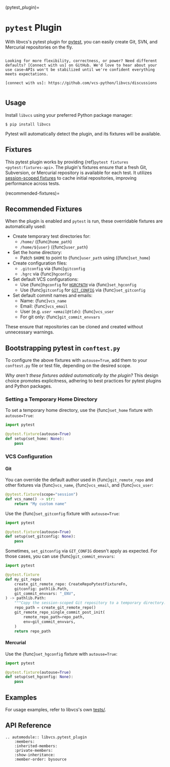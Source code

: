 (pytest_plugin)=

# `pytest` Plugin

With libvcs's pytest plugin for [pytest], you can easily create Git, SVN, and Mercurial repositories on the fly.

```{seealso} Are you using libvcs?

Looking for more flexibility, correctness, or power? Need different defaults? [Connect with us] on GitHub. We'd love to hear about your use case—APIs won't be stabilized until we're confident everything meets expectations.

[connect with us]: https://github.com/vcs-python/libvcs/discussions
```

```{module} libvcs.pytest_plugin

```

[pytest]: https://docs.pytest.org/

## Usage

Install `libvcs` using your preferred Python package manager:

```console
$ pip install libvcs
```

Pytest will automatically detect the plugin, and its fixtures will be available.

## Fixtures

This pytest plugin works by providing {ref}`pytest fixtures <pytest:fixtures-api>`. The plugin's fixtures ensure that a fresh Git, Subversion, or Mercurial repository is available for each test. It utilizes [session-scoped fixtures] to cache initial repositories, improving performance across tests.

[session-scoped fixtures]: https://docs.pytest.org/en/8.3.x/how-to/fixtures.html#fixture-scopes

(recommended-fixtures)=

## Recommended Fixtures

When the plugin is enabled and `pytest` is run, these overridable fixtures are automatically used:

- Create temporary test directories for:
  - `/home/` ({func}`home_path`)
  - `/home/${user}` ({func}`user_path`)
- Set the home directory:
  - Patch `$HOME` to point to {func}`user_path` using ({func}`set_home`)
- Create configuration files:
  - `.gitconfig` via {func}`gitconfig`
  - `.hgrc` via {func}`hgconfig`
- Set default VCS configurations:
  - Use {func}`hgconfig` for [`HGRCPATH`] via {func}`set_hgconfig`
  - Use {func}`gitconfig` for [`GIT_CONFIG`] via {func}`set_gitconfig`
- Set default commit names and emails:
  - Name: {func}`vcs_name`
  - Email: {func}`vcs_email`
  - User (e.g. _`user <email@tld>`_): {func}`vcs_user`
  - For git only: {func}`git_commit_envvars`

These ensure that repositories can be cloned and created without unnecessary warnings.

[`HGRCPATH`]: https://www.mercurial-scm.org/doc/hg.1.html#:~:text=UNIX%2Dlike%20environments.-,HGRCPATH,-If%20not%20set
[`GIT_CONFIG`]: https://git-scm.com/docs/git-config#Documentation/git-config.txt-GITCONFIG

## Bootstrapping pytest in `conftest.py`

To configure the above fixtures with `autouse=True`, add them to your `conftest.py` file or test file, depending on the desired scope.

_Why aren't these fixtures added automatically by the plugin?_ This design choice promotes explicitness, adhering to best practices for pytest plugins and Python packages.

### Setting a Temporary Home Directory

To set a temporary home directory, use the {func}`set_home` fixture with `autouse=True`:

```python
import pytest

@pytest.fixture(autouse=True)
def setup(set_home: None):
    pass
```

### VCS Configuration

#### Git

You can override the default author used in {func}`git_remote_repo` and other
fixtures via {func}`vcs_name`, {func}`vcs_email`, and {func}`vcs_user`:

```python
@pytest.fixture(scope="session")
def vcs_name() -> str:
    return "My custom name"
```

Use the {func}`set_gitconfig` fixture with `autouse=True`:

```python
import pytest

@pytest.fixture(autouse=True)
def setup(set_gitconfig: None):
    pass
```

Sometimes, `set_gitconfig` via `GIT_CONFIG` doesn't apply as expected. For those
cases, you can use {func}`git_commit_envvars`:

```python
import pytest

@pytest.fixture
def my_git_repo(
    create_git_remote_repo: CreateRepoPytestFixtureFn,
    gitconfig: pathlib.Path,
    git_commit_envvars: "_ENV",
) -> pathlib.Path:
    """Copy the session-scoped Git repository to a temporary directory."""
    repo_path = create_git_remote_repo()
    git_remote_repo_single_commit_post_init(
        remote_repo_path=repo_path,
        env=git_commit_envvars,
    )
    return repo_path
```

#### Mercurial

Use the {func}`set_hgconfig` fixture with `autouse=True`:

```python
import pytest

@pytest.fixture(autouse=True)
def setup(set_hgconfig: None):
    pass
```

## Examples

For usage examples, refer to libvcs's own [tests/](https://github.com/vcs-python/libvcs/tree/master/tests).

## API Reference

```{eval-rst}
.. automodule:: libvcs.pytest_plugin
    :members:
    :inherited-members:
    :private-members:
    :show-inheritance:
    :member-order: bysource
```
